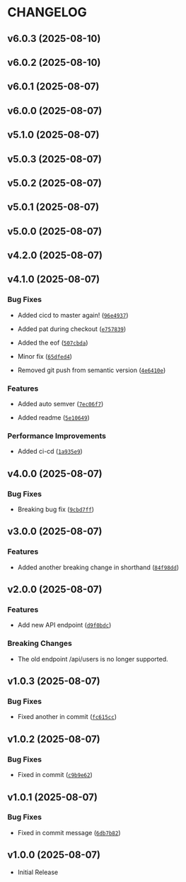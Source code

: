 # CHANGELOG

<!-- version list -->

## v6.0.3 (2025-08-10)


## v6.0.2 (2025-08-10)


## v6.0.1 (2025-08-07)


## v6.0.0 (2025-08-07)


## v5.1.0 (2025-08-07)


## v5.0.3 (2025-08-07)


## v5.0.2 (2025-08-07)


## v5.0.1 (2025-08-07)


## v5.0.0 (2025-08-07)


## v4.2.0 (2025-08-07)


## v4.1.0 (2025-08-07)

### Bug Fixes

- Added cicd to master again!
  ([`96e4937`](https://github.com/sumsuddin/test_repo/commit/96e4937c4cd3a383b70a9daaf35648cbff333c2e))

- Added pat during checkout
  ([`e757839`](https://github.com/sumsuddin/test_repo/commit/e7578391027c460dd0e8820f0d784a3550b6cd61))

- Added the eof
  ([`507cbda`](https://github.com/sumsuddin/test_repo/commit/507cbdaf8fe875c8797283e7844b4c21befd56d0))

- Minor fix
  ([`65dfed4`](https://github.com/sumsuddin/test_repo/commit/65dfed462d387f07639d36b9ae93f6216aea97c0))

- Removed git push from semantic version
  ([`4e6410e`](https://github.com/sumsuddin/test_repo/commit/4e6410e114a155babb0254acb3ea6f84b3d77fb1))

### Features

- Added auto semver
  ([`7ec06f7`](https://github.com/sumsuddin/test_repo/commit/7ec06f72bf19c3699035755908fd540b0b4f3053))

- Added readme
  ([`5e10649`](https://github.com/sumsuddin/test_repo/commit/5e10649e787b8606c75038f702a8ab7dad6fb8fa))

### Performance Improvements

- Added ci-cd
  ([`1a935e9`](https://github.com/sumsuddin/test_repo/commit/1a935e989a059784039b629f1938220fb80dba47))


## v4.0.0 (2025-08-07)

### Bug Fixes

- Breaking bug fix
  ([`9cbd7ff`](https://github.com/sumsuddin/test_repo/commit/9cbd7ff8429ea9b9c859062a1234dbbc7b479c6d))


## v3.0.0 (2025-08-07)

### Features

- Added another breaking change in shorthand
  ([`84f98dd`](https://github.com/sumsuddin/test_repo/commit/84f98ddf8fbe0fed18bbd3b1d62779abbed224f4))


## v2.0.0 (2025-08-07)

### Features

- Add new API endpoint
  ([`d9f0bdc`](https://github.com/sumsuddin/test_repo/commit/d9f0bdc3ceedd9378237c0cb91f8577fa0cf8e7a))

### Breaking Changes

- The old endpoint /api/users is no longer supported.


## v1.0.3 (2025-08-07)

### Bug Fixes

- Fixed another in commit
  ([`fc615cc`](https://github.com/sumsuddin/test_repo/commit/fc615cc77c8e4ac8d0469e0fec3586ad6cf04a30))


## v1.0.2 (2025-08-07)

### Bug Fixes

- Fixed in commit
  ([`c9b9e62`](https://github.com/sumsuddin/test_repo/commit/c9b9e62e10b15a507d2e6d25cb13176bb2a6ee21))


## v1.0.1 (2025-08-07)

### Bug Fixes

- Fixed in commit message
  ([`6db7b82`](https://github.com/sumsuddin/test_repo/commit/6db7b82be6aa97afb5e93a982265efdcd82eec47))


## v1.0.0 (2025-08-07)

- Initial Release
